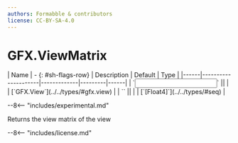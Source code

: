 ```yaml
---
authors: Formabble & contributors
license: CC-BY-SA-4.0
---
```



# GFX.ViewMatrix

<div class="sh-parameters" markdown="1">
| Name | - {: #sh-flags-row} | Description | Default | Type |
|------|---------------------|-------------|---------|------|
| `<input>` || | | [`GFX.View`](../../types/#gfx.view) |
| `<output>` || | | [`[Float4]`](../../types/#seq) |

</div>

--8<-- "includes/experimental.md"

Returns the view matrix of the view

--8<-- "includes/license.md"

